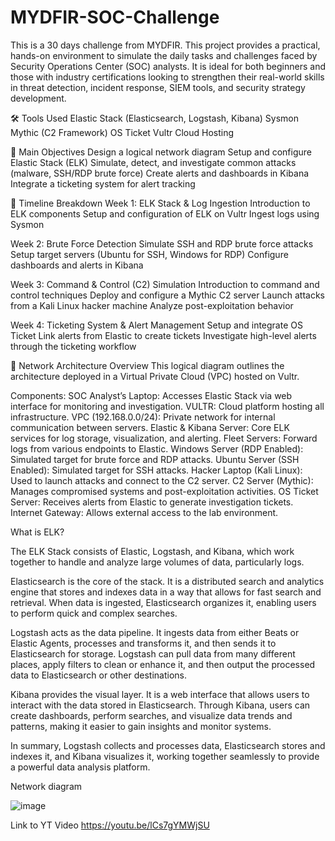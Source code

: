# MYDFIR-SOC-Challenge

This is a 30 days challenge from MYDFIR. 
This project provides a practical, hands-on environment to simulate the daily tasks and challenges faced by Security Operations Center (SOC) analysts. It is ideal for both beginners and those with industry certifications looking to strengthen their real-world skills in threat detection, incident response, SIEM tools, and security strategy development.

🛠️ Tools Used
Elastic Stack (Elasticsearch, Logstash, Kibana)
Sysmon
Mythic (C2 Framework)
OS Ticket
Vultr Cloud Hosting

🎯 Main Objectives
Design a logical network diagram
Setup and configure Elastic Stack (ELK)
Simulate, detect, and investigate common attacks (malware, SSH/RDP brute force)
Create alerts and dashboards in Kibana
Integrate a ticketing system for alert tracking

📅 Timeline Breakdown
Week 1: ELK Stack & Log Ingestion
Introduction to ELK components
Setup and configuration of ELK on Vultr
Ingest logs using Sysmon

Week 2: Brute Force Detection
Simulate SSH and RDP brute force attacks
Setup target servers (Ubuntu for SSH, Windows for RDP)
Configure dashboards and alerts in Kibana

Week 3: Command & Control (C2) Simulation
Introduction to command and control techniques
Deploy and configure a Mythic C2 server
Launch attacks from a Kali Linux hacker machine
Analyze post-exploitation behavior

Week 4: Ticketing System & Alert Management
Setup and integrate OS Ticket
Link alerts from Elastic to create tickets
Investigate high-level alerts through the ticketing workflow


🧭 Network Architecture Overview
This logical diagram outlines the architecture deployed in a Virtual Private Cloud (VPC) hosted on Vultr.

Components:
SOC Analyst’s Laptop: Accesses Elastic Stack via web interface for monitoring and investigation.
VULTR: Cloud platform hosting all infrastructure.
VPC (192.168.0.0/24): Private network for internal communication between servers.
Elastic & Kibana Server: Core ELK services for log storage, visualization, and alerting.
Fleet Servers: Forward logs from various endpoints to Elastic.
Windows Server (RDP Enabled): Simulated target for brute force and RDP attacks.
Ubuntu Server (SSH Enabled): Simulated target for SSH attacks.
Hacker Laptop (Kali Linux): Used to launch attacks and connect to the C2 server.
C2 Server (Mythic): Manages compromised systems and post-exploitation activities.
OS Ticket Server: Receives alerts from Elastic to generate investigation tickets.
Internet Gateway: Allows external access to the lab environment.

What is ELK?

The ELK Stack consists of Elastic, Logstash, and Kibana, which work together to handle and analyze large volumes of data, particularly logs.

Elasticsearch is the core of the stack. It is a distributed search and analytics engine that stores and indexes data in a way that allows for fast search and retrieval. When data is ingested, Elasticsearch organizes it, enabling users to perform quick and complex searches.

Logstash acts as the data pipeline. It ingests data from either Beats or Elastic Agents, processes and transforms it, and then sends it to Elasticsearch for storage. Logstash can pull data from many different places, apply filters to clean or enhance it, and then output the processed data to Elasticsearch or other destinations.

Kibana provides the visual layer. It is a web interface that allows users to interact with the data stored in Elasticsearch. Through Kibana, users can create dashboards, perform searches, and visualize data trends and patterns, making it easier to gain insights and monitor systems.

In summary, Logstash collects and processes data, Elasticsearch stores and indexes it, and Kibana visualizes it, working together seamlessly to provide a powerful data analysis platform.

Network diagram

![image](https://github.com/user-attachments/assets/068b29fa-c10c-437e-b89c-5329c7ab0449)

Link to YT Video
https://youtu.be/lCs7gYMWjSU 



